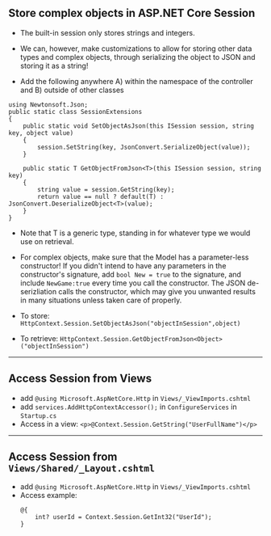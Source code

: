 ## Store complex objects in ASP.NET Core Session
- The built-in session only stores strings and integers. 
- We can, however, make customizations to allow for storing other data types and complex objects, through serializing the object to JSON and storing it as a string! 

- Add the following anywhere A) within the namespace of the controller and B) outside of other classes
```
using Newtonsoft.Json;
public static class SessionExtensions
{
    public static void SetObjectAsJson(this ISession session, string key, object value)
    {
        session.SetString(key, JsonConvert.SerializeObject(value));
    }
       
    public static T GetObjectFromJson<T>(this ISession session, string key)
    {
        string value = session.GetString(key);
        return value == null ? default(T) : JsonConvert.DeserializeObject<T>(value);
    }
}
```

- Note that T is a generic type, standing in for whatever type we would use on retrieval.

- For complex objects, make sure that the Model has a parameter-less constructor! If you didn't intend to have any parameters in the constructor's signature, add `bool New = true` to the signature, and include `NewGame:true` every time you call the constructor. The JSON de-serizliation calls the constructor, which may give you unwanted results in many situations unless taken care of properly.

- To store: `HttpContext.Session.SetObjectAsJson("objectInSession",object)`
- To retrieve: `HttpContext.Session.GetObjectFromJson<Object>("objectInSession")`

---
## Access Session from Views
- add `@using Microsoft.AspNetCore.Http` in `Views/_ViewImports.cshtml`
- add `services.AddHttpContextAccessor();` in `ConfigureServices` in `Startup.cs`
- Access in a view: `<p>@Context.Session.GetString("UserFullName")</p>`

---
## Access Session from `Views/Shared/_Layout.cshtml`
- add `@using Microsoft.AspNetCore.Http` in `Views/_ViewImports.cshtml`
- Access example:
    ```
    @{
        int? userId = Context.Session.GetInt32("UserId");
    }
    ```
